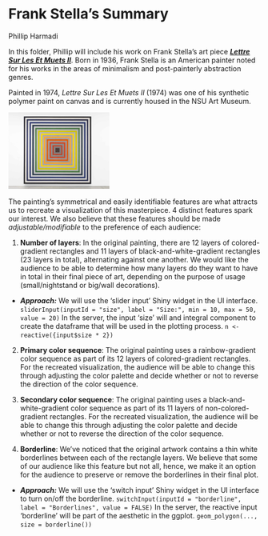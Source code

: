 Frank Stella’s Summary
================
Phillip Harmadi

In this folder, Phillip will include his work on Frank Stella’s art
piece [***Lettre Sur Les Et Muets
II***](https://nsuartmuseum.org/exhibition/frank-stella-experiment-and-change/).
Born in 1936, Frank Stella is an American painter noted for his works in
the areas of minimalism and post-painterly abstraction genres.

Painted in 1974, *Lettre Sur Les Et Muets II* (1974) was one of his
synthetic polymer paint on canvas and is currently housed in the NSU Art
Museum.

<img src="stella.jpg" style="width:40.0%" />

The painting’s symmetrical and easily identifiable features are what
attracts us to recreate a visualization of this masterpiece. 4 distinct
features spark our interest. We also believe that these features should
be made *adjustable/modifiable* to the preference of each audience:

1.  **Number of layers**: In the original painting, there are 12 layers
    of colored-gradient rectangles and 11 layers of
    black-and-white-gradient rectangles (23 layers in total),
    alternating against one another. We would like the audience to be
    able to determine how many layers do they want to have in total in
    their final piece of art, depending on the purpose of usage
    (small/nightstand or big/wall decorations).

-   ***Approach:*** We will use the ‘slider input’ Shiny widget in the
    UI interface.
    `sliderInput(inputId = "size", label = "Size:", min = 10, max = 50, value = 20)`
    In the server, the input ‘size’ will and integral component to
    create the dataframe that will be used in the plotting process.
    `n <- reactive({input$size * 2})`

2.  **Primary color sequence**: The original painting uses a
    rainbow-gradient color sequence as part of its 12 layers of
    colored-gradient rectangles. For the recreated visualization, the
    audience will be able to change this through adjusting the color
    palette and decide whether or not to reverse the direction of the
    color sequence.

3.  **Secondary color sequence**: The original painting uses a
    black-and-white-gradient color sequence as part of its 11 layers of
    non-colored-gradient rectangles. For the recreated visualization,
    the audience will be able to change this through adjusting the color
    palette and decide whether or not to reverse the direction of the
    color sequence.

4.  **Borderline**: We’ve noticed that the original artwork contains a
    thin white borderlines between each of the rectangle layers. We
    believe that some of our audience like this feature but not all,
    hence, we make it an option for the audience to preserve or remove
    the borderlines in their final plot.

-   ***Approach:*** We will use the ‘switch input’ Shiny widget in the
    UI interface to turn on/off the borderline.
    `switchInput(inputId = "borderline", label = "Borderlines", value = FALSE)`
    In the server, the reactive input ‘borderline’ will be part of the
    aesthetic in the ggplot. `geom_polygon(..., size = borderline())`
